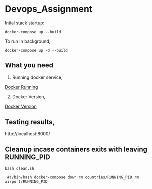 # Devops_Assignment


Intial stack startup:

```docker-compose up --build ```

To run In background,

```docker-compose up -d --build ```

## What you need

1. Running docker service,

[Docker Running](../master/sample-images/docker-runnin.png)

<!---![alt text](https://github.com/vineethvijay/Devops_Assignment/blob/master/sample-images/docker-runnin.png )--->

2. Docker Version,

[Docker Version](../master/sample-images/docker-version.png)




## Testing results,

http://localhost:8000/<endpoints>


## Cleanup incase containers exits with leaving RUNNING_PID

```bash clean.sh```

`  #!/bin/bash
  docker-compose down
  rm countries/RUNNING_PID
  rm airport/RUNNING_PID
`
